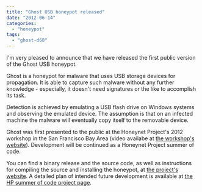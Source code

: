 ```yaml
---
title: "Ghost USB honeypot released"
date: "2012-06-14"
categories: 
  - "honeypot"
tags: 
  - "ghost-d68"
---
```


I'm very pleased to announce that we have released the first public version of the Ghost USB honeypot.  
  
Ghost is a honeypot for malware that uses USB storage devices for propagation. It is able to capture such malware without any further knowledge - especially, it doesn't need signatures or the like to accomplish its task.  
  
Detection is achieved by emulating a USB flash drive on Windows systems and observing the emulated device. The assumption is that on an infected machine the malware will eventually copy itself to the removable device.  
  
Ghost was first presented to the public at the Honeynet Project's 2012 workshop in the San Francisco Bay Area (video availabe at [the workshop's website](https://honeynet.org/SecurityWorkshops/2012_SF_Bay_Area/Mar_19/Workshop_Program_Agenda#Sebastian_Poeplau)). Development will be continued as a Honeynet Project summer of code.  
  
You can find a binary release and the source code, as well as instructions for compiling the source and installing the honeypot, at [the project's website](http://code.google.com/p/ghost-usb-honeypot/). A detailed plan of intended future development is available at [the HP summer of code project page](https://honeynet.org/hpsoc/slot1).
